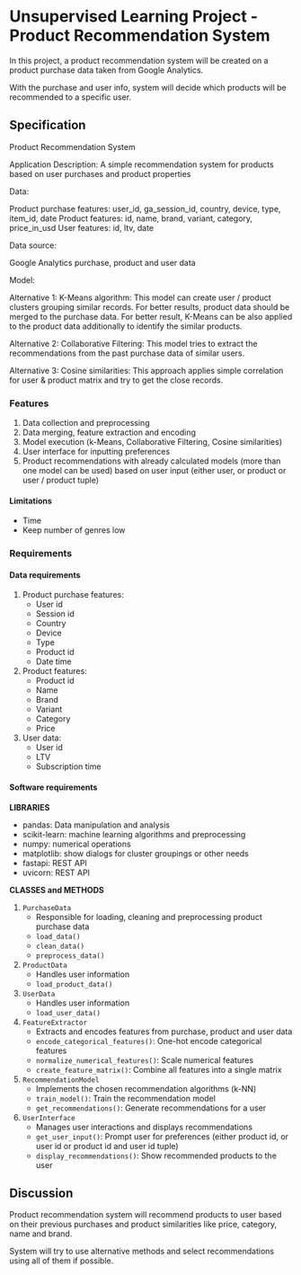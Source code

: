 # Unsupervised Learning Project - Product Recommendation System

In this project, a product recommendation system will be created on a product purchase data taken from Google Analytics.

With the purchase and user info, system will decide which products will be recommended to a specific user.

## Specification

Product Recommendation System

Application Description:
A simple recommendation system for products based on user purchases and product properties

Data:

Product purchase features: user_id, ga_session_id, country, device, type, item_id, date
Product features: id, name, brand, variant, category, price_in_usd
User features: id, ltv, date

Data source:

Google Analytics purchase, product and user data

Model:

Alternative 1: K-Means algorithm: This model can create user / product clusters grouping similar records. 
For better results, product data should be merged to the purchase data. For better result, K-Means can be also applied to the product data additionally to identify the similar products.

Alternative 2: Collaborative Filtering: This model tries to extract the recommendations from the past purchase data of similar users.

Alternative 3: Cosine similarities:  This approach applies simple correlation for user & product matrix and try to get the close records.  

### Features

1. Data collection and preprocessing
2. Data merging, feature extraction and encoding
3. Model execution (k-Means, Collaborative Filtering, Cosine similarities)
4. User interface for inputting preferences
5. Product recommendations with already calculated models (more than one model can be used) based on user input (either user, or product or user / product tuple)

#### Limitations
* Time
* Keep number of genres low

### Requirements

#### Data requirements

1. Product purchase features:
    * User id
    * Session id
    * Country
    * Device
    * Type
    * Product id
    * Date time
2. Product features:
    * Product id
    * Name
    * Brand
    * Variant
    * Category
    * Price
3. User data:
    * User id
    * LTV
    * Subscription time

#### Software requirements

**LIBRARIES**

* pandas: Data manipulation and analysis
* scikit-learn: machine learning algorithms and preprocessing
* numpy: numerical operations
* matplotlib: show dialogs for cluster groupings or other needs
* fastapi: REST API
* uvicorn: REST API

**CLASSES and METHODS**

1. `PurchaseData`
    * Responsible for loading, cleaning and preprocessing product purchase data
    * `load_data()`
    * `clean_data()`
    * `preprocess_data()`
2. `ProductData`
    * Handles user information
    * `load_product_data()`
3. `UserData`
    * Handles user information
    * `load_user_data()`
4. `FeatureExtractor`
    * Extracts and encodes features from purchase, product and user data
    * `encode_categorical_features()`: One-hot encode categorical features
    * `normalize_numerical_features()`: Scale numerical features
    * `create_feature_matrix()`: Combine all features into a single matrix
5. `RecommendationModel`
    * Implements the chosen recommendation algorithms (k-NN)
    * `train_model()`: Train the recommendation model
    * `get_recommendations()`: Generate recommendations for a user
6. `UserInterface`
    * Manages user interactions and displays recommendations
    * `get_user_input()`: Prompt user for preferences (either product id, or user id or product id and user id tuple)
    * `display_recommendations()`: Show recommended products to the user

## Discussion

Product recommendation system will recommend products to user based on their previous purchases and product similarities like price, category, name and brand.

System will try to use alternative methods and select recommendations using all of them if possible.
